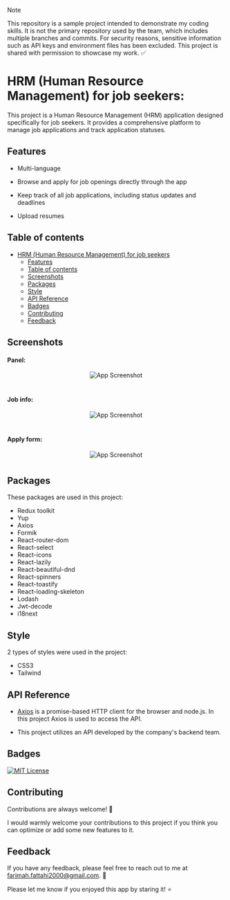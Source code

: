 > [!note]
> This repository is a sample project intended to demonstrate my coding skills. It is not the primary repository used by the team, which includes multiple branches and commits. For security reasons, sensitive information such as API keys and environment files has been excluded. This project is shared with permission to showcase my work. ✅


# HRM (Human Resource Management) for job seekers:

This project is a Human Resource Management (HRM) application designed specifically for job seekers. It provides a comprehensive platform to manage job applications and track application statuses.


## Features

- Multi-language

- Browse and apply for job openings directly through the app

- Keep track of all job applications, including status updates and deadlines

- Upload resumes


## Table of contents

- [ HRM (Human Resource Management) for job seekers](#hrm-human-resource-management-for-job-seekers)
  * [Features](#features)
  * [Table of contents](#table-of-contents)
  * [Screenshots](#screenshots)
  * [Packages](#packages)
  * [Style](#style)
  * [API Reference](#api-reference)
  * [Badges](#badges)
  * [Contributing](#contributing)
  * [Feedback](#feedback)

## Screenshots

#### Panel:

  <div align="center">

![App Screenshot](https://github.com/user-attachments/assets/a25cc952-3f2d-405e-be1e-24f476855bfe)


  </div>
  
  #

  #### Job info:

  <div align="center">

![App Screenshot](https://github.com/user-attachments/assets/7143a715-3466-4ec6-8f92-085138a6d2ee)

  </div>
  
  #

  
  #### Apply form:

  <div align="center">

![App Screenshot](https://github.com/user-attachments/assets/377395aa-29ce-4645-83c2-f4995d1a4b5f)

  </div>
  
  #

## Packages

These packages are used in this project:

- Redux toolkit
- Yup
- Axios
- Formik
- React-router-dom
- React-select
- React-icons
- React-lazily
- React-beautiful-dnd
- React-spinners
- React-toastify
- React-loading-skeleton
- Lodash
- Jwt-decode
- i18next


## Style
2 types of styles were used in the project:

- CSS3
- Tailwind


## API Reference

- [Axios](https://axios-http.com/) is a promise-based HTTP client for the browser and node.js. In this project Axios is used to access the API.

- This project utilizes an API developed by the company's backend team.

## Badges

[![MIT License](https://img.shields.io/github/repo-size/Farimah71/HRM-user?style=flat-square)](https://choosealicense.com/licenses/mit/)


## Contributing

Contributions are always welcome! :seedling:

I would warmly welcome your contributions to this project if you think you can optimize or add some new features to it.



## Feedback

If you have any feedback, please feel free to reach out to me at farimah.fattahi2000@gmail.com. :email:

Please let me know if you enjoyed this app by staring it! :star:
